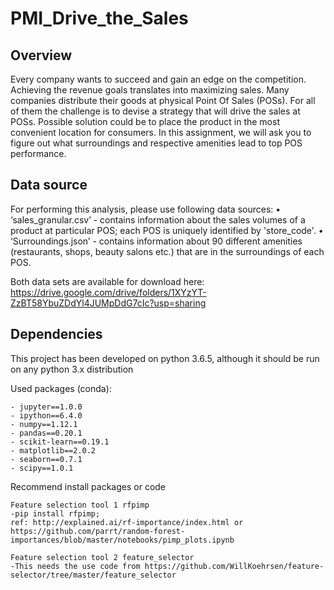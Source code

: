 # PMI_Drive_the_Sales

## Overview
Every company wants to succeed and gain an edge on the competition. Achieving the revenue goals translates into maximizing sales. Many companies distribute their goods at physical Point Of Sales (POSs). For all of them the challenge is to devise a strategy that will drive the sales at POSs. Possible solution could be to place the product in the most convenient location for consumers. In this assignment, we will ask you to figure out what surroundings and respective amenities lead to top POS performance. 

## Data source

For performing this analysis, please use following data sources:
•	‘sales_granular.csv’ - contains information about the sales volumes of a product at particular POS; each POS is uniquely identified by 'store_code'.
•	‘Surroundings.json’ - contains information about 90 different amenities (restaurants, shops, beauty salons etc.) that are in the surroundings of each POS.

Both data sets are available for download here: https://drive.google.com/drive/folders/1XYzYT-ZzBT58YbuZDdYl4JUMpDdG7cIc?usp=sharing 

## Dependencies

This project has been developed on python 3.6.5, although it should be run on any python 3.x distribution

Used packages (conda):
```
- jupyter==1.0.0
- ipython==6.4.0
- numpy==1.12.1
- pandas==0.20.1
- scikit-learn==0.19.1
- matplotlib==2.0.2
- seaborn==0.7.1
- scipy==1.0.1
```
Recommend install packages or code
```
Feature selection tool 1 rfpimp
-pip install rfpimp; 
ref: http://explained.ai/rf-importance/index.html or https://github.com/parrt/random-forest-importances/blob/master/notebooks/pimp_plots.ipynb

Feature selection tool 2 feature_selector
-This needs the use code from https://github.com/WillKoehrsen/feature-selector/tree/master/feature_selector
```
